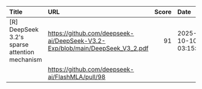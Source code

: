 | Title                                         | URL                                                                          |   Score | Date                |
|:----------------------------------------------|:-----------------------------------------------------------------------------|--------:|:--------------------|
| [R] DeepSeek 3.2's sparse attention mechanism | https://github.com/deepseek-ai/DeepSeek-V3.2-Exp/blob/main/DeepSeek_V3_2.pdf |      91 | 2025-10-10 03:15:04 |
|                                               | https://github.com/deepseek-ai/FlashMLA/pull/98                              |         |                     |